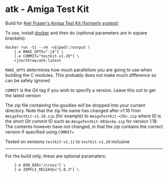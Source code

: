 # atk - Amiga Test Kit
Build for [Keir Fraser's Amiga Test Kit (formerly systest)](https://github.com/keirf/Amiga-Stuff)

To use, install [docker](docker.com) and then do (optional parameters are in square brackets):

```
docker run -ti --rm -v$(pwd):/output \
    [-e MAKE_OPTS="-j4"] \
    [-e COMMIT="testkit-v1.20"] \
    rjnorthrow/atk:latest
```

`MAKE_OPTS` determines how much parallelism you are going to use when building the C modules. This probably does not make much difference so can be safely ignored

`COMMIT` is the Git tag if you wish to specify a version. Leave this out to get the latest version

The zip file containing the goodies will be dropped into your current directory. Note that the zip file name has changed after v1.16 from `AmigaTestKit-v1.16.zip` (for example) to `AmigaTestKit-<ID>.zip` where ID is the short Git commit ID such as `AmigaTestKit-803ec6a.zip` for version 1.18. The contents however have not changed, in that the zip contains the correct version if specified using `COMMIT=`

Tested on versions `testkit-v1.11` to `testkit-v1.20` inclusive

---
For the build only, these are optional paramaters:

```
    [-e BIN_DIR="/cross"] \
    [-e ZOPFLI_RELEASE="1.0.3"] \
```
